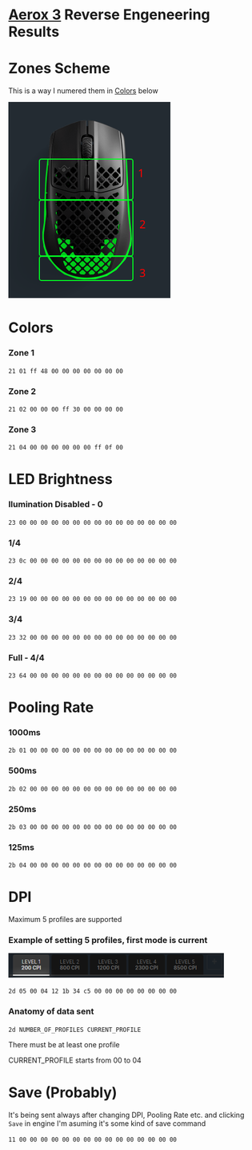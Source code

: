 # [Aerox 3](https://steelseries.com/gaming-mice/aerox-3) Reverse Engeneering Results


# Zones Scheme
This is a way I numered them in [Colors](#colors) below

![](zone-scheme.png)

# Colors
### Zone 1
`21 01 ff 48 00 00 00 00 00 00 00`
### Zone 2
`21 02 00 00 00 ff 30 00 00 00 00`
### Zone 3
`21 04 00 00 00 00 00 00 ff 0f 00`

# LED Brightness
### Ilumination Disabled - 0
`23 00 00 00 00 00 00 00 00 00 00 00 00 00 00 00`
### 1/4
`23 0c 00 00 00 00 00 00 00 00 00 00 00 00 00 00`
### 2/4
`23 19 00 00 00 00 00 00 00 00 00 00 00 00 00 00`
### 3/4
`23 32 00 00 00 00 00 00 00 00 00 00 00 00 00 00`
### Full - 4/4
`23 64 00 00 00 00 00 00 00 00 00 00 00 00 00 00`


# Pooling Rate
### 1000ms
`2b 01 00 00 00 00 00 00 00 00 00 00 00 00 00 00`
### 500ms
`2b 02 00 00 00 00 00 00 00 00 00 00 00 00 00 00`
### 250ms
`2b 03 00 00 00 00 00 00 00 00 00 00 00 00 00 00`
### 125ms
`2b 04 00 00 00 00 00 00 00 00 00 00 00 00 00 00`

# DPI
Maximum 5 profiles are supported

### Example of setting 5 profiles, first mode is current
![](dpi-example.png)

`2d 05 00 04 12 1b 34 c5 00 00 00 00 00 00 00 00`

### Anatomy of data sent

`2d NUMBER_OF_PROFILES CURRENT_PROFILE`

There must be at least one profile

CURRENT_PROFILE starts from 00 to 04


# Save (Probably)
It's being sent always after changing DPI, Pooling Rate etc. and clicking `Save` in engine
I'm asuming it's some kind of save command

`11 00 00 00 00 00 00 00 00 00 00 00 00 00 00 00`
